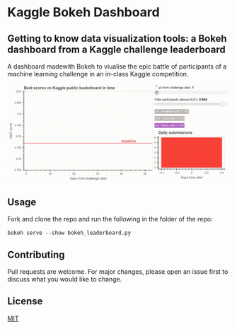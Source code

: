 # Kaggle Bokeh Dashboard
## Getting to know data visualization tools: a Bokeh dashboard from a Kaggle challenge leaderboard

A dashboard madewith Bokeh to viualise the epic battle of participants of a machine learning challenge in an in-class Kaggle competition.

![](https://github.com/norabalogh/kaggle-bokeh-dashboard/blob/main/dashboard_video.gif)

## Usage

Fork and clone the repo and run the following in the folder of the repo:

```console
bokeh serve --show bokeh_leaderboard.py
```

## Contributing
Pull requests are welcome. For major changes, please open an issue first to discuss what you would like to change.



## License
[MIT](https://choosealicense.com/licenses/mit/)
